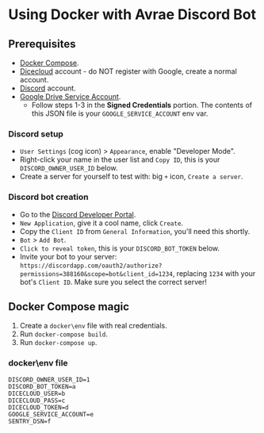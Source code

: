# Using Docker with Avrae Discord Bot

## Prerequisites

- [Docker Compose](https://docs.docker.com/compose/install/).
- [Dicecloud](https://www.dicecloud.com) account - do NOT register with Google, create a normal account.
- [Discord](https://discordapp.com/) account.
- [Google Drive Service Account](https://gspread.readthedocs.io/en/latest/oauth2.html#using-signed-credentials).
    - Follow steps 1-3 in the **Signed Credentials** portion. The contents of this JSON file is your `GOOGLE_SERVICE_ACCOUNT` env var.


### Discord setup

- `User Settings` (cog icon) > `Appearance`, enable "Developer Mode".
- Right-click your name in the user list and `Copy ID`, this is your `DISCORD_OWNER_USER_ID` below.
- Create a server for yourself to test with: big `+` icon, `Create a server`.

### Discord bot creation

- Go to the [Discord Developer Portal](https://discordapp.com/developers/).
- `New Application`, give it a cool name, click `Create`.
- Copy the `Client ID` from `General Information`, you'll need this shortly.
- `Bot` > `Add Bot`.
- `Click to reveal token`, this is your `DISCORD_BOT_TOKEN` below.
- Invite your bot to your server: `https://discordapp.com/oauth2/authorize?permissions=388160&scope=bot&client_id=1234`, replacing `1234` with your bot's `Client ID`. Make sure you select the correct server!

## Docker Compose magic

1. Create a `docker\env` file with real credentials.
2. Run `docker-compose build`.
3. Run `docker-compose up`.

### docker\env file

    DISCORD_OWNER_USER_ID=1
    DISCORD_BOT_TOKEN=a
    DICECLOUD_USER=b
    DICECLOUD_PASS=c
    DICECLOUD_TOKEN=d
    GOOGLE_SERVICE_ACCOUNT=e
    SENTRY_DSN=f
